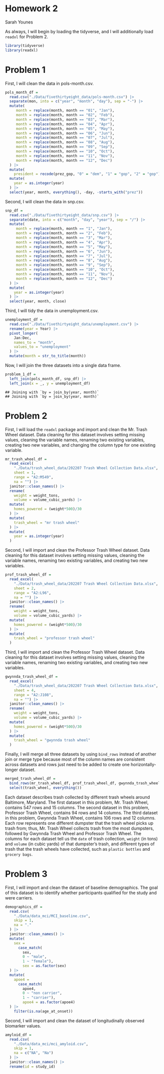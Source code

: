 Homework 2
================
Sarah Younes

As always, I will begin by loading the tidyverse, and I will
additionally load `readxl` for Problem 2.

``` r
library(tidyverse)
library(readxl)
```

# Problem 1

First, I will clean the data in pols-month.csv.

``` r
pols_month_df =
  read.csv("./Data/fivethirtyeight_data/pols-month.csv") |>
  separate(mon, into = c("year", "month", "day"), sep = "-") |>
  mutate(
     month = replace(month, month == "01", "Jan"),
     month = replace(month, month == "02", "Feb"),
     month = replace(month, month == "03", "Mar"),
     month = replace(month, month == "04", "Apr"),
     month = replace(month, month == "05", "May"),
     month = replace(month, month == "06", "Jun"),
     month = replace(month, month == "07", "Jul"),
     month = replace(month, month == "08", "Aug"),
     month = replace(month, month == "09", "Sep"),
     month = replace(month, month == "10", "Oct"),
     month = replace(month, month == "11", "Nov"),
     month = replace(month, month == "12", "Dec")
  ) |>
  mutate(
    president = recode(prez_gop, "0" = "dem", "1" = "gop", "2" = "gop")) |>
  mutate(
    year = as.integer(year)
  ) |>
  select(year, month, everything(), -day, -starts_with("prez"))
```

Second, I will clean the data in snp.csv.

``` r
snp_df =
  read.csv("./Data/fivethirtyeight_data/snp.csv") |>
  separate(date, into = c("month", "day", "year"), sep = "/") |>
  mutate(
     month = replace(month, month == "1", "Jan"),
     month = replace(month, month == "2", "Feb"),
     month = replace(month, month == "3", "Mar"),
     month = replace(month, month == "4", "Apr"),
     month = replace(month, month == "5", "May"),
     month = replace(month, month == "6", "Jun"),
     month = replace(month, month == "7", "Jul"),
     month = replace(month, month == "8", "Aug"),
     month = replace(month, month == "9", "Sep"),
     month = replace(month, month == "10", "Oct"),
     month = replace(month, month == "11", "Nov"),
     month = replace(month, month == "12", "Dec")
  ) |>
  mutate(
    year = as.integer(year)
  ) |>
  select(year, month, close)
```

Third, I will tidy the data in unemployment.csv.

``` r
unemployment_df =
  read.csv("./Data/fivethirtyeight_data/unemployment.csv") |>
  rename(year = Year) |>
  pivot_longer(
    Jan:Dec,
    names_to = "month",
    values_to = "unemployment"
  ) |>
  mutate(month = str_to_title(month))
```

Now, I will join the three datasets into a single data frame.

``` r
problem_1_df =
  left_join(pols_month_df, snp_df) |>
  left_join(x = _, y = unemployment_df)
```

    ## Joining with `by = join_by(year, month)`
    ## Joining with `by = join_by(year, month)`

# Problem 2

First, I will load the `readxl` package and import and clean the
Mr. Trash Wheel dataset. Data cleaning for this dataset involves setting
missing values, cleaning the variable names, renaming two existing
variables, creating two new variables, and changing the column type for
one existing variable.

``` r
mr_trash_wheel_df =
  read_excel(
    "./Data/trash_wheel_data/202207 Trash Wheel Collection Data.xlsx",
    sheet = 1,
    range = "A2:M549",
    na = "") |>
  janitor::clean_names() |>
  rename(
    weight = weight_tons,
    volume = volume_cubic_yards) |>
  mutate(
    homes_powered = (weight*500)/30
  ) |>
  mutate(
    trash_wheel = "mr trash wheel"
  ) |>
  mutate(
    year = as.integer(year)
  )
```

Second, I will import and clean the Professor Trash Wheel dataset. Data
cleaning for this dataset involves setting missing values, cleaning the
variable names, renaming two existing variables, and creating two new
variables.

``` r
prof_trash_wheel_df =
  read_excel(
    "./Data/trash_wheel_data/202207 Trash Wheel Collection Data.xlsx",
    sheet = 2,
    range = "A2:L96",
    na = "") |>
  janitor::clean_names() |>
  rename(
    weight = weight_tons,
    volume = volume_cubic_yards) |>
  mutate(
    homes_powered = (weight*500)/30
  ) |>
  mutate(
    trash_wheel = "professor trash wheel"
  )
```

Third, I will import and clean the Professor Trash Wheel dataset. Data
cleaning for this dataset involves setting missing values, cleaning the
variable names, renaming two existing variables, and creating two new
variables.

``` r
gwynnda_trash_wheel_df =
  read_excel(
    "./Data/trash_wheel_data/202207 Trash Wheel Collection Data.xlsx",
    sheet = 4,
    range = "A2:J108",
    na = "") |>
  janitor::clean_names() |>
  rename(
    weight = weight_tons,
    volume = volume_cubic_yards) |>
  mutate(
    homes_powered = (weight*500)/30
  ) |>
  mutate(
    trash_wheel = "gwynnda trash wheel"
  )
```

Finally, I will merge all three datasets by using `bind_rows` instead of
another join or merge type because most of the column names are
consistent across datasets and rows just need to be added to create one
horizontally-longer dataset.

``` r
merged_trash_wheel_df =
  bind_rows(mr_trash_wheel_df, prof_trash_wheel_df, gwynnda_trash_wheel_df) |>
  select(trash_wheel, everything())
```

Each dataset describes trash collected by different trash wheels around
Baltimore, Maryland. The first dataset in this problem, Mr. Trash Wheel,
contains 547 rows and 15 columns. The second dataset in this problem,
Professor Trash Wheel, contains 94 rows and 14 columns. The third
dataset in this problem, Gwynnda Trash Wheel, contains 106 rows and 12
columns. Each row represents one different dumpster that the trash wheel
picks up trash from; thus, Mr. Trash Wheel collects trash from the most
dumpsters, followed by Gwynnda Trash Wheel and Professor Trash Wheel.
The columns for each dataset tell us the `date` of trash collection,
`weight` (in tons) and `volume` (in cubic yards) of that dumpster’s
trash, and different types of trash that the trash wheels have
collected, such as `plastic bottles` and `grocery bags`.

# Problem 3

First, I will import and clean the dataset of baseline demographics. The
goal of this dataset is to identify whether participants qualified for
the study and were carriers.

``` r
demographics_df =
  read.csv(
    "./Data/data_mci/MCI_baseline.csv",
    skip = 1,
    na = "."
  ) |>
  janitor::clean_names() |>
  mutate(
    sex =
      case_match(
        sex,
        0 ~ "male",
        1 ~ "female"),
        sex = as.factor(sex)
  ) |>
  mutate(
    apoe4 =
      case_match(
        apoe4,
        0 ~ "non carrier",
        1 ~ "carrier"),
        apoe4 = as.factor(apoe4)
  ) |>
    filter(is.na(age_at_onset))
```

Second, I will import and clean the dataset of longitudinally observed
biomarker values.

``` r
amyloid_df =
  read.csv(
    "./Data/data_mci/mci_amyloid.csv",
    skip = 1,
    na = c("NA", "Na")
  ) |>
  janitor::clean_names() |>
  rename(id = study_id)
```
